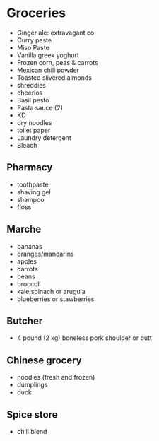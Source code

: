 # Groceries

- Ginger ale: extravagant co    
- Curry paste
- Miso Paste
- Vanilla greek yoghurt
- Frozen corn, peas & carrots
- Mexican chili powder
- Toasted slivered almonds
- shreddies
- cheerios
- Basil pesto
- Pasta sauce (2)
- KD
- dry noodles
- toilet paper
- Laundry detergent
- Bleach

## Pharmacy

- toothpaste
- shaving gel
- shampoo
- floss

## Marche

- bananas
- oranges/mandarins
- apples
- carrots
- beans
- broccoli
- kale,spinach or arugula
- blueberries or stawberries

## Butcher

- 4 pound (2 kg) boneless pork shoulder or butt

## Chinese grocery

- noodles (fresh and frozen)
- dumplings
- duck

## Spice store

- chili blend
